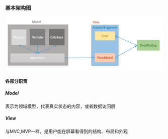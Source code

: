 ### 基本架构图

![](/assets/MVVM基本架构图.png)

#### 各部分职责
##### Model
表示为领域模型，代表真实状态的内容，或者数据访问层
##### View
与MVC,MVP一样，是用户能在屏幕看得到的结构、布局和外观






